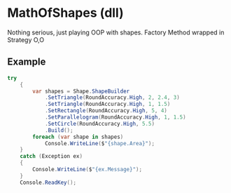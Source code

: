 # MathOfShapes (dll)
Nothing serious, just playing OOP with shapes. Factory Method wrapped in Strategy O,O
## Example
```C#
try
    {
        var shapes = Shape.ShapeBuilder
            .SetTriangle(RoundAccuracy.High, 2, 2.4, 3)
            .SetTriangle(RoundAccuracy.High, 1, 1.5)
            .SetRectangle(RoundAccuracy.High, 5, 4)
            .SetParallelogram(RoundAccuracy.High, 1, 1.5)
            .SetCircle(RoundAccuracy.High, 5.5)
            .Build();
        foreach (var shape in shapes)
            Console.WriteLine($"{shape.Area}");                
    }
    catch (Exception ex)
    {
        Console.WriteLine($"{ex.Message}");
    }
    Console.ReadKey();
```